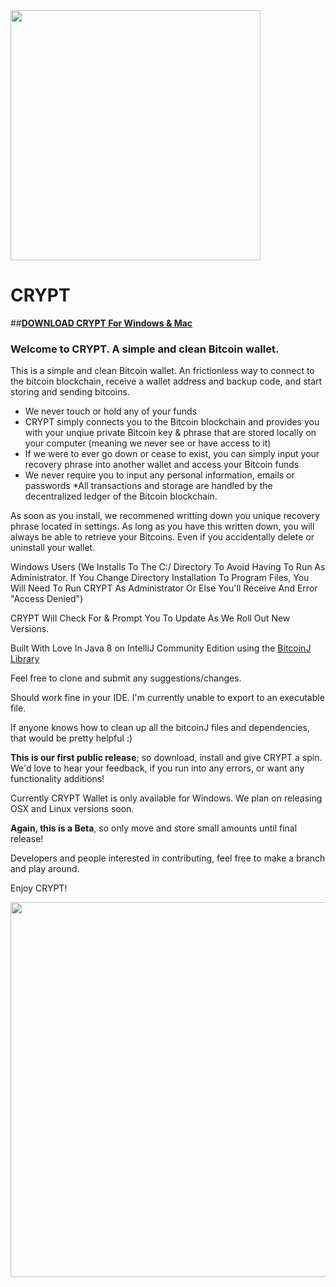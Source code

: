 
<img src="http://cryptsafe.io/Pictures/cryptlogoshadow.png" width="400">

# __**CRYPT**__

##__[DOWNLOAD CRYPT For Windows & Mac](http://bit.ly/CRYPT-Download "Download CRYPT Bitcoin Wallet")__

### Welcome to CRYPT. A simple and clean Bitcoin wallet.

This is a simple and clean Bitcoin wallet. An frictionless way to connect to the bitcoin blockchain, receive a wallet address and backup code, and start storing and sending bitcoins.

* We never touch or hold any of your funds
* CRYPT simply connects you to the Bitcoin blockchain and provides you with your unqiue private Bitcoin key & phrase that are stored locally on your computer (meaning we never see or have access to it)
* If we were to ever go down or cease to exist, you can simply input your recovery phrase into another wallet and access your Bitcoin funds
* We never require you to input any personal information, emails or passwords
*All transactions and storage are handled by the decentralized ledger of the Bitcoin blockchain.

As soon as you install, we recommened writting down you unique recovery phrase located in settings. As long as you have this written down, you will always be able to retrieve your Bitcoins. Even if you accidentally delete or uninstall your wallet.

Windows Users (We Installs To The C:/ Directory To Avoid Having To Run As Administrator. If You Change Directory Installation To Program Files, You Will Need To Run CRYPT As Administrator Or Else You'll Receive And Error "Access Denied")

CRYPT Will Check For & Prompt You To Update As We Roll Out New Versions.

Built With Love In Java 8 on IntelliJ Community Edition using the [BitcoinJ Library](https://github.com/bitcoinj/bitcoinj)


Feel free to clone and submit any suggestions/changes. 

Should work fine in your IDE. I'm currently unable to export to an executable file.

If anyone knows how to clean up all the bitcoinJ files and dependencies, that would be pretty helpful :)

**This is our first public release**; so download, install and give CRYPT a spin. We'd love to hear your feedback, if you run into any errors, or want any functionality additions!

Currently CRYPT Wallet is only available for Windows. We plan on releasing OSX and Linux versions soon.

**Again, this is a Beta**, so only move and store small amounts until final release!

Developers and people interested in contributing, feel free to make a branch and play around. 

Enjoy CRYPT!

<img src="http://cryptsafe.io/Pictures/walletscreenshot1.PNG" width="600">
